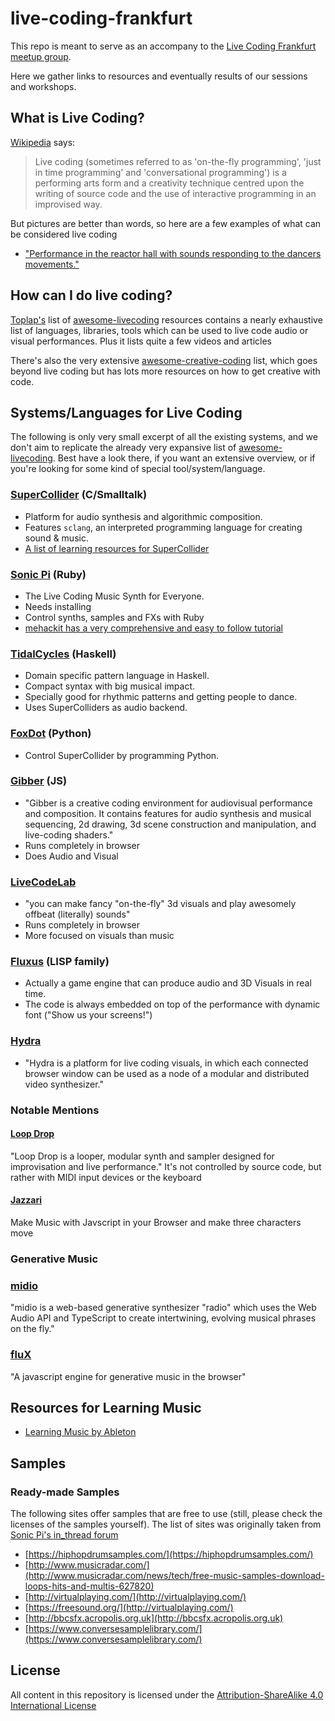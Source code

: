 # live-coding-frankfurt

This repo is meant to serve as an accompany to the [Live Coding Frankfurt meetup group](https://www.meetup.com/Live-Coding-Frankfurt).

Here we gather links to resources and eventually results of our sessions and workshops.

## What is Live Coding?

[Wikipedia](https://en.wikipedia.org/wiki/Live_coding) says:

> Live coding (sometimes referred to as 'on-the-fly programming', 'just in time programming' and 'conversational
> programming') is a performing arts form and a creativity technique centred upon the writing of source code and the use
> of interactive programming in an improvised way.

But pictures are better than words, so here are a few examples of what can be considered live coding

- ["Performance in the reactor hall with sounds responding to the dancers movements."](https://twitter.com/MusicTechFest/status/1038763056472502276)


## How can I do live coding?

[Toplap's]() list of [awesome-livecoding](https://github.com/toplap/awesome-livecoding) resources contains a nearly
exhaustive list of languages, libraries, tools which can be used to live code audio or visual performances. Plus it
lists quite a few videos and articles

There's also the very extensive [awesome-creative-coding](https://github.com/terkelg/awesome-creative-coding) list,
which goes beyond live coding but has lots more resources on how to get creative with code.

## Systems/Languages for Live Coding

The following is only very small excerpt of all the existing systems, and we don't aim to replicate the already very
expansive list of [awesome-livecoding](https://github.com/toplap/awesome-livecoding). Best have a look there, if you
want an extensive overview, or if you're looking for some kind of special tool/system/language.


### [SuperCollider](https://supercollider.github.io/) (C/Smalltalk)

- Platform for audio synthesis and algorithmic composition.
- Features `sclang`, an interpreted programming language for creating sound & music.
- [A list of learning resources for SuperCollider](https://github.com/madskjeldgaard/talks-tutorials-workshops/blob/074f46669a28e619653e5639b9e6fb2755aeb271/sc-learning-resources.md)

### [Sonic Pi](http://sonic-pi.net/) (Ruby)

- The Live Coding Music Synth for Everyone.
- Needs installing
- Control synths, samples and FXs with Ruby
- [mehackit has a very comprehensive and easy to follow tutorial](http://sonic-pi.mehackit.org/)

### [TidalCycles](https://tidalcycles.org/) (Haskell)

- Domain specific pattern language in Haskell.
- Compact syntax with big musical impact.
- Specially good for rhythmic patterns and getting people to dance.
- Uses SuperColliders as audio backend.

### [FoxDot](http://foxdot.org/) (Python)

- Control SuperCollider by programming Python.

### [Gibber](https://gibber.cc/) (JS)

- "Gibber is a creative coding environment for audiovisual performance and composition. It contains features for audio
  synthesis and musical sequencing, 2d drawing, 3d scene construction and manipulation, and live-coding shaders."
- Runs completely in browser
- Does Audio and Visual

### [LiveCodeLab](http://livecodelab.net/) 

- "you can make fancy "on-the-fly" 3d visuals and play awesomely offbeat (literally) sounds"
- Runs completely in browser
- More focused on visuals than music

### [Fluxus](http://www.pawfal.org/fluxus/) (LISP family)

- Actually a game engine that can produce audio and 3D Visuals in real time.
- The code is always embedded on top of the performance with dynamic font ("Show us your screens!")

### [Hydra](https://hydra-editor-v1.glitch.me/?)

- "Hydra is a platform for live coding visuals, in which each connected browser window can be used as a node of a
  modular and distributed video synthesizer."


### Notable Mentions

#### [Loop Drop](http://loopjs.com/)

"Loop Drop is a looper, modular synth and sampler designed for improvisation and live performance."
It's not controlled by source code, but rather with MIDI input devices or the keyboard

#### [Jazzari](https://jackschaedler.github.io/jazzari/)

Make Music with Javscript in your Browser and make three characters move

### Generative Music

### [midio](https://github.com/evangipson/midio)

"midio is a web-based generative synthesizer "radio" which uses the Web Audio API and TypeScript to create intertwining,
evolving musical phrases on the fly."

### [fluX](https://github.com/pd3v/fluX)

"A javascript engine for generative music in the browser"


## Resources for Learning Music

- [Learning Music by Ableton](https://learningmusic.ableton.com/index.html)


## Samples

### Ready-made Samples

The following sites offer samples that are free to use (still, please check the licenses of the samples yourself). The
list of sites was originally taken from [Sonic Pi's in_thread forum](https://in-thread.sonic-pi.net/t/free-sample-libraries-whats-out-there/297)

- [https://hiphopdrumsamples.com/](https://hiphopdrumsamples.com/)
- [http://www.musicradar.com/](http://www.musicradar.com/news/tech/free-music-samples-download-loops-hits-and-multis-627820)
- [http://virtualplaying.com/](http://virtualplaying.com/)
- [https://freesound.org/](http://virtualplaying.com/)
- [http://bbcsfx.acropolis.org.uk](http://bbcsfx.acropolis.org.uk)
- [https://www.conversesamplelibrary.com/](https://www.conversesamplelibrary.com/)


## License

All content in this repository is licensed under the [Attribution-ShareAlike 4.0 International License](LICENSE)
